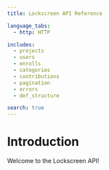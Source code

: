 ```yaml
---
title: Lockscreen API Reference

language_tabs:
  - http: HTTP

includes:
  - projects
  - users
  - enrolls
  - categories
  - contributions
  - pagination
  - errors
  - def_structure

search: true
---
```


# Introduction

Welcome to the Lockscreen API!
